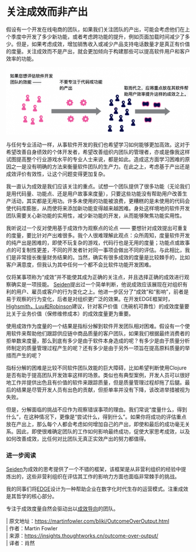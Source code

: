 # 关注成效而非产出

假设有一个开发在线电商的团队，如果我们关注团队的产出，可能会考虑他们在上个季度中开发了多少新功能，或者考虑跨功能的提升，例如页面加载时间减少了多少。但是，如果考虑成效，增加销售收入或减少产品支持电话数量才是真正有价值的度量。关注成效而不是产出，就会更加倾向于构建那些可以提高软件用户和客户效率的功能。  

![评估软件开发团队的效能](assets/1-outcome-over-output-768x280.png)

与任何专业活动一样，从事软件开发的我们也希望学习如何能够更加高效。这对于希望改善自身绩效的个体开发者，希望改善组织内团队的管理者，亦或是像我这样试图提高整个行业游戏水平的专业人士来说，都是如此。造成这方面学习困难的原因之一是没有明确的方法来衡量软件团队的生产力。在此之上，考虑基于产出还是成效评价有效性，让这个问题变得更加复杂。  

我一直认为成效是我们应该关注的重点。试想一个团队提供了很多功能（无论我们是用代码量、功能点、还是用户故事来度量），只要这些功能没有帮助用户改善生产活动，其实都是无用功。许多未使用的功能被浪费，更糟糕的是未使用的代码会使代码库膨胀，从而使将来添加新功能变得越来越困难。身处这样境地的软件开发团队需要关心新功能的实用性，减少新功能的开发，从而能够聚焦功能实用性。  

我听说过一个反对使用基于成效作为观察点的论点 —— 要想针对成效提出可重复的度量，要比针对产出难很多。我个人很难理解此观点：众所周知，度量软件开发的纯产出是困难的，即使不玩复杂的游戏，代码行也是无用的度量；功能点或故事点的可复制性更差，不同的开发者针对同一事项会做出不同的评估。与此相比，我们是非常擅长衡量财务结果的。当然，确实有很多成效的度量是比较棘手的，比如客户满意度，但我认为其中任何一个都不会比软件功能开发困难。  

仅将某事项称为“成效”并不能使其成为正确的关注点，并且选择正确的成效进行观察确实是一项技能。 [Seiden](https://www.amazon.com/gp/product/B07QJ1Y8Y5?ie=UTF8&tag=martinfowlerc-20&linkCode=as2&camp=1789&creative=9325&creativeASIN=B07QJ1Y8Y5)提出过一个简单判断，他说成效应该展现在对组织有利的用户、雇员或客户的行为变化之上。他进一步区分了“成效”和“影响”，前者是易于观察的行为变化，后者是对组织更广泛的效果。在开发EDGE框架时，[Highsmith，Luu和Robinson](https://www.amazon.com/gp/product/0135263077?ie=UTF8&tag=martinfowlerc-20&linkCode=as2&camp=1789&creative=9325&creativeASIN=0135263077)建议，针对客户价值（洗碗机可靠性）的成效度量要比关于业务价值（保修维修成本）的成效度量更为重要。  

使用成效作为度量的一个结果是指标分解到软件开发团队相对困难。假设有一个使用软件来帮助他们跟踪供应链中商品质量的客户团队，如果我们根据最终消费者的拒单数来度量，那么到底有多少是由于软件本身造成的呢？有多少是由于质量分析师制定的质量管理过程产生的呢？还有多少是由于另外一项旨在提高原料质量的举措而产生的呢？

指标分解的困难是比较不同软件团队效能的巨大障碍，比如希望判断使用Clojure是否有助于提高团队开发效率这样的场景。类似也有典型案例，开发人员可以很好地工作并提供出色且有价值的软件来跟踪质量，但是质量管理过程却拖了后腿。最后的结果是尽管开发人员有出色的贡献，但拒单率并没有下降，该改进举措被视为失败。  

但是，分解面临的挑战不应作为观察错误事项的理由。我们常说“度量什么，得到什么”，在这种情况下，更像是“尝试什么，得到什么”。如果你将成功的评估重点放在产出上，那么每个人都会考虑如何增加自己的产出，即使和最后的成功毫无关系。因此，即使很难确定团队的工作如何影响最终成功，促使大家思考成效，以及如何改善成效，比任何对比团队无真正实效产出的努力都值得。  

### 进一步阅读

[Seiden](https://www.amazon.com/gp/product/B07QJ1Y8Y5?ie=UTF8&tag=martinfowlerc-20&linkCode=as2&camp=1789&creative=9325&creativeASIN=B07QJ1Y8Y5)为成效的思考提供了一个不错的框架，该框架是从非营利组织的经验中提炼出的，这些非营利组织在评估其工作的影响力方面也面临非常棘手的挑战。

我的同事们将[EDGE](https://www.amazon.com/gp/product/0135263077?ie=UTF8&tag=martinfowlerc-20&linkCode=as2&camp=1789&creative=9325&creativeASIN=0135263077)设计为一种帮助企业在数字化时代生存的运营模式。注重成效是其哲学的核心部分。

专注于成效度量自然会驱动出以[成效导向](https://martinfowler.com/bliki/OutcomeOriented.html)的团队。

| 原文地址：https://martinfowler.com/bliki/OutcomeOverOutput.html  
| 作者：Martin Fowler  
| 来源：https://insights.thoughtworks.cn/outcome-over-output/  
| 译者：肖然  
